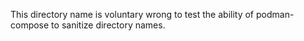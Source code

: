 This directory name is voluntary wrong to test the ability of podman-compose
to sanitize directory names.